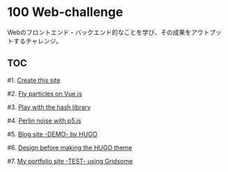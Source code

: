 # 100 Web-challenge

Webのフロントエンド・バックエンド的なことを学び、その成果をアウトプットするチャレンジ。

## TOC

\#1. [Create this site](https://thanamura.work)

\#2. [Fly particles on Vue.js](https://thanamura.work/_days/day2/)

\#3. [Play with the hash library](https://thanamura.work/_days/day3/)

\#4. [Perlin noise with p5.js](https://thanamura.work/_days/day4/)

\#5. [Blog site -DEMO- by HUGO](https://thanamura.work/_days/day5/)

\#6. [Design before making the HUGO theme](https://thanamura.work/_days/day6/theme-pre-design/)

\#7. [My portfolio site -TEST- using Gridsome](http://gridsome-test.thanamura.work/)
